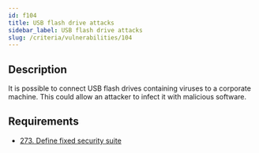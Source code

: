 ```yaml
---
id: f104
title: USB flash drive attacks
sidebar_label: USB flash drive attacks
slug: /criteria/vulnerabilities/104
---
```


## Description

It is possible to connect USB flash drives
containing viruses to a corporate machine.
This could allow an attacker
to infect it with malicious software.

## Requirements

- [273. Define fixed security suite](/criteria/requirements/273)

